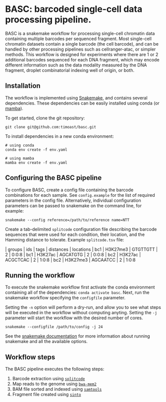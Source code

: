 # BASC: barcoded single-cell data processing pipeline.

BASC is a snakemake workflow for processing single-cell
chromatin data containing multiple barcodes per sequenced
fragment. Most single-cell chromatin datasets contain a single
barcode (the cell barcode), and can be handled by other
processing pipelines such as cellranger-atac, or simpler
methods. This workflow is designed for experiments where
there are 1 or 2 additional barcodes sequenced for each 
DNA fragment, which may encode different information such 
as the data modality measured by the DNA fragment, droplet
combinatorial indexing well of origin, or both.

## Installation

The workflow is implemented using [Snakemake](https://snakemake.readthedocs.io),
and contains several dependencies. These dependencies can be
easily installed using conda (or [mamba](https://github.com/mamba-org/mamba)).

To get started, clone the git repository:

```
git clone git@github.com:timoast/basc.git
```

To install dependencies in a new conda environment:

```
# using conda
conda env create -f env.yaml
```

```
# using mamba
mamba env create -f env.yaml
```

## Configuring the BASC pipeline

To configure BASC, create a config file containing the barcode combinations for
each sample. See `config.example` for the list of required parameters in the config
file. Alternatively, individual configuration parameters can be passed to snakemake
on the command line, for example:

```
snakemake --config reference=/path/to/reference name=NTT
```

Create a tab-delimited `splitcode` configuration file describing the barcode
sequences that were used for each condition, their location, and the
Hamming distance to tolerate. Example `splitcode.tsv` file:

<!-- | sample_name | mark | i5_index | i7_index | sample_index |
| ----------- | ---- | -------- | -------- | ------------ |
| whole_cell  | H3K27me3 | GGATTGCT | AACAACAC | GGACTCCT,TAGGCATG |
| whole_cell  | H3K27ac | GTGTGACC | ACGTATGG | GGACTCCT,TAGGCATG |
| nuclei      | S2S5P | CGTCTATG | AACATTCC | CACATCGG,GGTTGGCA | -->

| groups  | ids      | tags      | distances |    locations
| bc1     | H3K27me3 | GTGTTGTT  |  2        | 0:0:8
| bc1     | H3K27ac  | AGCATGTG  |  2        | 0:0:8
| bc2     | H3K27ac  | ACGCTCAC  |  2        | 1:0:8
| bc2     | H3K27me3 | AGCAATCC  |  2        | 1:0:8

## Running the workflow

To execute the snakemake workflow first activate the conda environment
containing all of the dependencies: `conda activate basc`. Next, run
the snakemake workflow specifying the `configfile` parameter.

Setting the `-n` option will perform a dry-run, and allow you to see
what steps will be executed in the workflow without computing anyting.
Setting the `-j` parameter will start the workflow with the desired
number of cores.

```
snakemake --configfile /path/to/config -j 24
```

See the [snakemake documentation](https://snakemake.readthedocs.io/en/stable/index.html)
for more information about running snakemake and all the available options.

## Workflow steps

The BASC pipeline executes the following steps:

1. Barcode extraction using [`splitcode`](https://github.com/Yenaled/splitcode)
2. Map reads to the genome using [`bwa-mem2`](https://github.com/bwa-mem2/bwa-mem2)
3. BAM file sorted and indexed using [`samtools`](https://github.com/samtools/samtools)
4. Fragment file created using [`sinto`](https://github.com/timoast/sinto)
